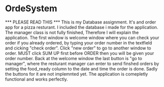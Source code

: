 # OrdeSystem 
*** PLEASE READ THIS ***
This is my Database assignment. 
It's and order app for a pizza resturant.
I included the database i made for the application.
The manager class is not fully finished, 
Therefore I will explain the application. 
The first window is welcome window where you can check your order if you already ordered, by typing your order number in the textfield and cicking "check order".
Click "new order" to go to another window to order. MUST click SUM UP first before ORDER then you will be given your order number. 
Back at the welcome window the last button is "go to manager", where the resturant manager can enter to send finshed orders by setting the food_ready column to the date and time the order is done. Sadly the buttons for it are not implemnted yet.
The application is comepletly functional and works perfectly. 

